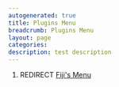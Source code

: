 ```yaml
---
autogenerated: true
title: Plugins Menu
breadcrumb: Plugins Menu
layout: page
categories: 
description: test description
---
```


1.  REDIRECT [Fiji's Menu](Fijis_Menu )
